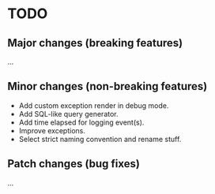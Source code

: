 # TODO
## Major changes (breaking features)
...

## Minor changes (non-breaking features)
* Add custom exception render in debug mode.
* Add SQL-like query generator.
* Add time elapsed for logging event(s).
* Improve exceptions.
* Select strict naming convention and rename stuff.

## Patch changes (bug fixes) 
...
